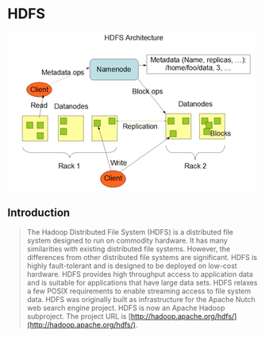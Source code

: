 # HDFS

![](../.gitbook/assets/screen-shot-2018-12-29-at-11.20.55-pm.png)

## Introduction

> The Hadoop Distributed File System \(HDFS\) is a distributed file system designed to run on commodity hardware. It has many similarities with existing distributed file systems. However, the differences from other distributed file systems are significant. HDFS is highly fault-tolerant and is designed to be deployed on low-cost hardware. HDFS provides high throughput access to application data and is suitable for applications that have large data sets. HDFS relaxes a few POSIX requirements to enable streaming access to file system data. HDFS was originally built as infrastructure for the Apache Nutch web search engine project. HDFS is now an Apache Hadoop subproject. The project URL is [http://hadoop.apache.org/hdfs/](http://hadoop.apache.org/hdfs/).

